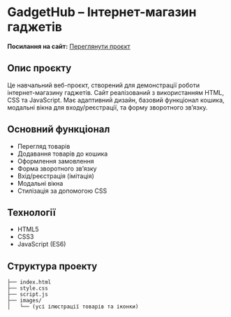 # GadgetHub – Інтернет-магазин гаджетів

**Посилання на сайт:** [Переглянути проєкт](https://gotam2006.github.io/my-first-project.github.io/)

## Опис проєкту

Це навчальний веб-проєкт, створений для демонстрації роботи інтернет-магазину гаджетів. Сайт реалізований з використанням HTML, CSS та JavaScript. Має адаптивний дизайн, базовий функціонал кошика, модальні вікна для входу/реєстрації, та форму зворотного зв’язку.

## Основний функціонал

- Перегляд товарів
- Додавання товарів до кошика
- Оформлення замовлення
- Форма зворотного зв’язку
- Вхід/реєстрація (імітація)
- Модальні вікна
- Стилізація за допомогою CSS

## Технології

- HTML5
- CSS3
- JavaScript (ES6)

## Структура проекту

```
├── index.html
├── style.css
├── script.js
├── images/
│   └── (усі ілюстрації товарів та іконки)
```